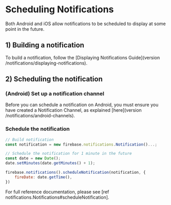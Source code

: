 # Scheduling Notifications

Both Android and iOS allow notifications to be scheduled to display at some point in the future.

## 1) Building a notification

To build a notification, follow the [Displaying Notifications Guide](version /notifications/displaying-notifications).

## 2) Scheduling the notification

### (Android) Set up a notification channel

Before you can schedule a notification on Android, you must ensure you have created a Notification Channel, as explained [here](version /notifications/android-channels).

### Schedule the notification

```js
// Build notification
const notification = new firebase.notifications.Notification()...;

// Schedule the notification for 1 minute in the future
const date = new Date();
date.setMinutes(date.getMinutes() + 1);

firebase.notifications().scheduleNotification(notification, {
    fireDate: date.getTime(),
})
```

For full reference documentation, please see [ref notifications.Notifications#scheduleNotification].